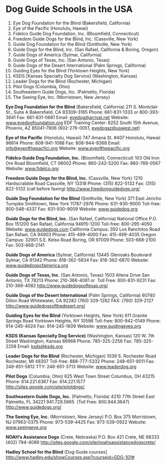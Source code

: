 # Dog Guide Schools in the USA

1. Eye Dog Foundation for the Blind (Bakersfield, California)
2. Eye of the Pacific (Honolulu, Hawaii)
3. Fidelco Guide Dog Foundation, Inc. (Bloomfield, Connecticut)
4. Freedom Guide Dogs for the Blind, Inc. (Cassville, New York)
5. Guide Dog Foundation for the Blind (Smithville, New York)
6. Guide Dogs for the Blind, Inc. (San Rafael, California & Boring, Oregon)
7. Guide Dogs of America (Sylmar, California)
8. Guide Dogs of Texas, Inc. (San Antonio, Texas)
9. Guide Dogs of the Desert International (Palm Springs, California)
10. Guiding Eyes for the Blind (Yorktown Heights, New York)
11. KSDS [Kansas Specialty Dog Service] (Washington, Kansas)
12. Leader Dogs for the Blind (Rochester, Michigan)
13. Pilot Dogs (Columbia, Ohio)
14. Southeastern Guide Dogs, Inc. (Palmetto, Florida)
15. The Seeing Eye, Inc. (Morristown, New Jersey)


**Eye Dog Foundation for the Blind** (Bakersfield, California)
211 S. Montclair St., Suite A
Bakersfield, CA  93309-3165
Phone: 661-831-1333 or 800-393-3641
Fax: 661-831-0681
Email: eyedog@arrival.net
Website: www.eyedogfoundation.org 
EDF Training Center: 8252 South 15th Avenue, Phoenix, AZ  85041-7806 
(602-276-0051, eyedogaz@uswest.net)

**Eye of the Pacific** (Honolulu, Hawaii)
747 Amana St. #407
Honolulu, Hawaii  96814
Phone: 808-941-1088
Fax: 808-944-9368
Email: info@eyeofthepacfici.org
Website: www.eyeofthepacific.org 

**Fidelco Guide Dog Foundation, Inc.** (Bloomfield, Connecticut)
103 Old Iron Ore Road Bloomfield, CT 06002 Phone: 860-243-5200 Fax: 860-769-0567 Website: www.fidelco.org

**Freedom Guide Dogs for the Blind, Inc.** (Cassville, New York)
1210 Hardscrabble Road Cassville, NY 13318
Phone: (315) 822-5132 Fax: (315) 822-5132 (call before faxing) http://www.freedomguidedogs.org/

**Guide Dog Foundation for the Blind** (Smithville, New York)
371 East Jericho Turnpike Smithtown, New York 11787-2976 Phone: 631-930-9000 Toll-free: 800-548-4337 Fax: 631-930-9009 Website: www.guidedog.org

**Guide Dogs for the Blind, Inc.** (San Rafael, California)
National Office P.O. Box 151200 San Rafael, California 94915-1200 Toll-free: 800-295-4050 Website: www.guidedogs.com
California Campus: 350 Los Ranchitos Road San Rafael, CA 94903 Phone: 415-499-4000 Fax: 415-499-4035
Oregon Campus: 32901 S.E. Kelso Road Boring, OR 97009 Phone: 503-668-2100 Fax: 503-668-2141

**Guide Dogs of America** (Sylmar, California)
13445 Glenoaks Boulevard Sylmar, CA 91342 Phone: 818-362-5834 Fax: 818-362-6870 Website: www.guidedogsofamerica.org

**Guide Dogs of Texas, Inc.** (San Antonio, Texas)
1503 Allena Drive San Antonio, TX 78213
Phone: 210-366-4081 or  Toll Free: 800-831-9231 Fax: 210-366-4082 http://www.guidedogsoftexas.org/

**Guide Dogs of the Desert International** (Palm Springs, California)
60740 Dillon Road Whitewater, CA 92282
(760) 329-1282 FAX: (760) 329-2127 http://www.guidedogsofthedesert.org/

**Guiding Eyes for the Blind** (Yorktown Heights, New York)
611 Granite Springs Road Yorktown Heights, NY 10598 Toll-free: 800-942-0149 Phone: 914-245-4024 Fax: 914-245-1609 Website: www.guidingeyes.org

**KSDS (Kansas Specialty Dog Service)** (Washington, Kansas)
120 W. 7th Street
Washington, Kansas  66968
Phone: 785-325-2256
Fax: 785-325-2258
Email: ksds@ksds.org

**Leader Dogs for the Blind** (Rochester, Michigan)
1039 S. Rochester Road Rochester, MI 48307 Toll-free: 888-777-5332 Phone: 248-651-9011 Fax: 248-651-5812 TTY: 248-651-3713 Website: www.leaderdog.org

**Pilot Dogs** (Columbia, Ohio)
625 West Town Street Columbus, OH 43215
Phone: 614.221.6367 Fax: 614.221.1577 http://sites.google.com/site/pilotdogs/

**Southeastern Guide Dogs, Inc.** (Palmetto, Florida)
4210 77th Street East
Palmetto, FL 34221
941.729.5665  (Toll Free: 800.944.3647) http://www.guidedogs.org/

**The Seeing Eye, Inc.** (Morristown, New Jersey)
P.O. Box 375 Morristown, NJ 07963-0375 Phone: 973-539-4425 Fax: 973-539-0922 Website: www.seeingeye.org

**NOAH’s Assistance Dogs** (Crete, Nebraska)
P.O. Box 421 Crete, NE 68333
(402) 794-4089 http://sites.google.com/site/noahsassistancedogscrete/

**Hadley School for the Blind** [Dog Guide courses]
http://www.hadley.edu/showCourses.asp?courseid=GDG-101# 